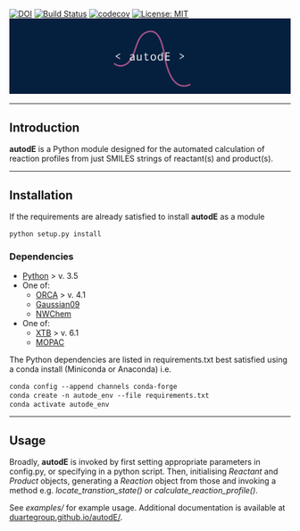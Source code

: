 [![DOI](https://zenodo.org/badge/196085570.svg)](https://zenodo.org/badge/latestdoi/196085570) [![Build Status](https://travis-ci.org/duartegroup/autodE.svg?branch=joseph)](https://travis-ci.org/duartegroup/autodE) [![codecov](https://codecov.io/gh/duartegroup/autodE/branch/joseph/graph/badge.svg)](https://codecov.io/gh/duartegroup/autodE/branch/joseph) [![License: MIT](https://img.shields.io/badge/License-MIT-blue.svg)](https://opensource.org/licenses/MIT)
![alt text](autode/common/llogo.png)
***
## Introduction

**autodE** is a Python module designed for the automated calculation of reaction
profiles from just SMILES strings of reactant(s) and product(s).

***

## Installation

If the requirements are already satisfied to install **autodE** as a module
```
python setup.py install
```

### Dependencies
* [Python](https://www.python.org/) > v. 3.5
* One of:
   * [ORCA](https://sites.google.com/site/orcainputlibrary/home/) > v. 4.1
   * [Gaussian09](https://gaussian.com/glossary/g09/)
   * [NWChem](http://www.nwchem-sw.org/index.php/Main_Page)
* One of:
   * [XTB](https://www.chemie.uni-bonn.de/pctc/mulliken-center/software/xtb/xtb/) > v. 6.1
   * [MOPAC](http://openmopac.net/)

The Python dependencies are listed in requirements.txt best satisfied using a conda install (Miniconda or Anaconda) i.e.
```
conda config --append channels conda-forge
conda create -n autode_env --file requirements.txt
conda activate autode_env
```

***

## Usage

Broadly, **autodE** is invoked by first setting appropriate parameters in config.py, or specifying in a python script. 
Then, initialising _Reactant_ and _Product_ objects, generating a _Reaction_ object from those and invoking a method 
e.g. _locate_transtion_state()_ or _calculate_reaction_profile()_.

See _examples/_ for example usage. Additional documentation is available at [duartegroup.github.io/autodE/](https://duartegroup.github.io/autodE/).
